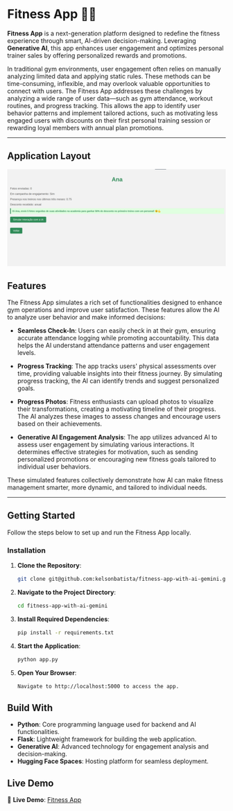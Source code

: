 # Fitness App 🏋️‍♂️  

**Fitness App** is a next-generation platform designed to redefine the fitness experience through smart, AI-driven decision-making. Leveraging **Generative AI**, this app enhances user engagement and optimizes personal trainer sales by offering personalized rewards and promotions.

In traditional gym environments, user engagement often relies on manually analyzing limited data and applying static rules. These methods can be time-consuming, inflexible, and may overlook valuable opportunities to connect with users. The Fitness App addresses these challenges by analyzing a wide range of user data—such as gym attendance, workout routines, and progress tracking. This allows the app to identify user behavior patterns and implement tailored actions, such as motivating less engaged users with discounts on their first personal training session or rewarding loyal members with annual plan promotions.

---

## Application Layout  

![Application Layout](layout.png) 

## Features  

The Fitness App simulates a rich set of functionalities designed to enhance gym operations and improve user satisfaction. These features allow the AI to analyze user behavior and make informed decisions:

- **Seamless Check-In**: Users can easily check in at their gym, ensuring accurate attendance logging while promoting accountability. This data helps the AI understand attendance patterns and user engagement levels.

- **Progress Tracking**: The app tracks users' physical assessments over time, providing valuable insights into their fitness journey. By simulating progress tracking, the AI can identify trends and suggest personalized goals.

- **Progress Photos**: Fitness enthusiasts can upload photos to visualize their transformations, creating a motivating timeline of their progress. The AI analyzes these images to assess changes and encourage users based on their achievements.

- **Generative AI Engagement Analysis**: The app utilizes advanced AI to assess user engagement by simulating various interactions. It determines effective strategies for motivation, such as sending personalized promotions or encouraging new fitness goals tailored to individual user behaviors.

These simulated features collectively demonstrate how AI can make fitness management smarter, more dynamic, and tailored to individual needs.

---

## Getting Started  

Follow the steps below to set up and run the Fitness App locally.

### Installation  

1. **Clone the Repository**:  
   ```bash
   git clone git@github.com:kelsonbatista/fitness-app-with-ai-gemini.git

2. **Navigate to the Project Directory**:  
    ```bash
    cd fitness-app-with-ai-gemini

3. **Install Required Dependencies**:  
   ```bash
   pip install -r requirements.txt

4. **Start the Application**:  
   ```bash
   python app.py

4. **Open Your Browser**: 
   ```bash 
   Navigate to http://localhost:5000 to access the app.

## Build With
- **Python**: Core programming language used for backend and AI functionalities.
- **Flask**: Lightweight framework for building the web application.
- **Generative AI**: Advanced technology for engagement analysis and decision-making.
- **Hugging Face Spaces**: Hosting platform for seamless deployment.

## Live Demo
🔗 **Live Demo**: [Fitness App](https://kelsonbatista-fitness-app.hf.space)  
